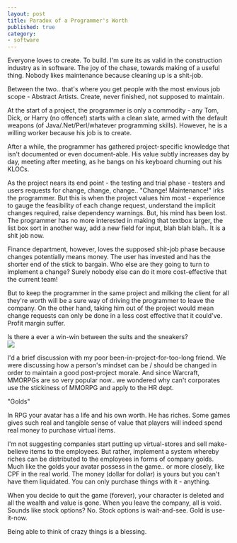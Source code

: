```yaml
---
layout: post
title: Paradox of a Programmer's Worth
published: true
category:
- software
---
```

Everyone loves to create. To build. I'm sure its as valid in the construction industry as in software. The joy of the chase, towards making of a useful thing. Nobody likes maintenance because cleaning up is a shit-job.  
  
Between the two.. that's where you get people with the most envious job scope - Abstract Artists. Create, never finished, not supposed to maintain.  
  
At the start of a project, the programmer is only a commodity - any Tom, Dick, or Harry (no offence!) starts with a clean slate, armed with the default weapons (of Java/.Net/Perl/whatever programming skills). However, he is a willing worker because his job is to create.  
  
After a while, the programmer has gathered project-specific knowledge that isn't documented or even document-able. His value subtly increases day by day, meeting after meeting, as he bangs on his keyboard churning out his KLOCs.  
  
As the project nears its end point - the testing and trial phase - testers and users requests for change, change, change.. "Change! Maintenance!" irks the programmer. But this is when the project values him most - experience to gauge the feasibility of each change request, understand the implicit changes required, raise dependency warnings. But, his mind has been lost. The programmer has no more interested in making that textbox larger, the list box sort in another way, add a new field for input, blah blah blah.. It is a shit job now.  
  
Finance department, however, loves the supposed shit-job phase because changes potentially means money. The user has invested and has the shorter end of the stick to bargain. Who else are they going to turn to implement a change? Surely nobody else can do it more cost-effective that the current team!  
  
But to keep the programmer in the same project and milking the client for all they're worth will be a sure way of driving the programmer to leave the company. On the other hand, taking him out of the project would mean change requests can only be done in a less cost effective that it could've. Profit margin suffer.  
  
Is there a ever a win-win between the suits and the sneakers?   
 ![](http://images.google.com/images?q=tbn:1blQFB0JUlkJ:www.whom.co.uk/whom/dilbert.jpg)  
  
  
 I'd a brief discussion with my poor been-in-project-for-too-long friend. We were discussing how a person's mindset can be / should be changed in order to maintain a good post-project morale. And since Warcraft, MMORPGs are so very popular now.. we wondered why can't corporates use the stickiness of MMORPG and apply to the HR dept.  
  
"Golds"   
  
In RPG your avatar has a life and his own worth. He has riches. Some games gives such real and tangible sense of value that players will indeed spend real money to purchase virtual items.  
  
I'm not suggesting companies start putting up virtual-stores and sell make-believe items to the employees. But rather, implement a system whereby riches can be distributed to the employees in forms of company golds. Much like the golds your avatar possess in the game.. or more closely, like CPF in the real world. The money (dollar for dollar) is yours but you can't have them liquidated. You can only purchase things with it - anything.  
  
When you decide to quit the game (forever), your character is deleted and all the wealth and value is gone. When you leave the company, all is void. Sounds like stock options? No. Stock options is wait-and-see. Gold is use-it-now.   
  
Being able to think of crazy things is a blessing.

